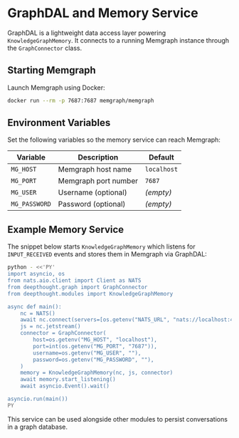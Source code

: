 # GraphDAL and Memory Service

GraphDAL is a lightweight data access layer powering `KnowledgeGraphMemory`. It connects to a running Memgraph instance through the `GraphConnector` class.

## Starting Memgraph

Launch Memgraph using Docker:

```bash
docker run --rm -p 7687:7687 memgraph/memgraph
```

## Environment Variables

Set the following variables so the memory service can reach Memgraph:

| Variable       | Description           | Default     |
| -------------- | -------------------- | ----------- |
| `MG_HOST`      | Memgraph host name   | `localhost` |
| `MG_PORT`      | Memgraph port number | `7687`      |
| `MG_USER`      | Username (optional)  | *(empty)*   |
| `MG_PASSWORD`  | Password (optional)  | *(empty)*   |

## Example Memory Service

The snippet below starts `KnowledgeGraphMemory` which listens for `INPUT_RECEIVED` events and stores them in Memgraph via GraphDAL:

```bash
python - <<'PY'
import asyncio, os
from nats.aio.client import Client as NATS
from deepthought.graph import GraphConnector
from deepthought.modules import KnowledgeGraphMemory

async def main():
    nc = NATS()
    await nc.connect(servers=[os.getenv("NATS_URL", "nats://localhost:4222")])
    js = nc.jetstream()
    connector = GraphConnector(
        host=os.getenv("MG_HOST", "localhost"),
        port=int(os.getenv("MG_PORT", "7687")),
        username=os.getenv("MG_USER", ""),
        password=os.getenv("MG_PASSWORD", ""),
    )
    memory = KnowledgeGraphMemory(nc, js, connector)
    await memory.start_listening()
    await asyncio.Event().wait()

asyncio.run(main())
PY
```

This service can be used alongside other modules to persist conversations in a graph database.
